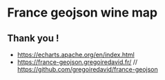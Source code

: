 # France geojson wine map


## Thank you !

- https://echarts.apache.org/en/index.html
- https://france-geojson.gregoiredavid.fr/ // https://github.com/gregoiredavid/france-geojson

